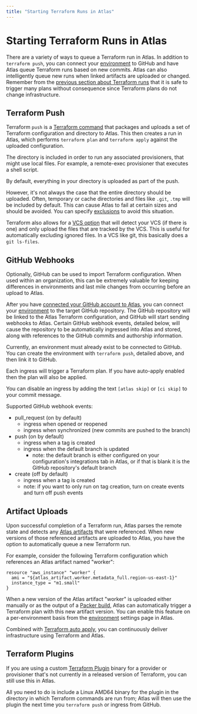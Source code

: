 ```yaml
---
title: "Starting Terraform Runs in Atlas"
---
```


# Starting Terraform Runs in Atlas

There are a variety of ways to queue a Terraform run in Atlas. In addition to
`terraform push`, you can connect your [environment](/help/glossary#environment)
to GitHub and have Atlas queue Terraform runs based on new commits. Atlas can
also intelligently queue new runs when linked artifacts are uploaded or changed.
Remember from the [previous section about Terraform runs](/help/terraform/runs)
that it is safe to trigger many plans without consequence since Terraform plans
do not change infrastructure.


## Terraform Push

Terraform `push` is a [Terraform command](https://terraform.io/docs/commands/push.html)
that packages and uploads a set of Terraform configuration and directory to Atlas. This then creates a run
in Atlas, which performs `terraform plan` and `terraform apply` against the uploaded
configuration.

The directory is included in order to run any associated provisioners,
that might use local files. For example, a remote-exec provisioner
that executes a shell script.

By default, everything in your directory is uploaded as part of the push.

However, it's not always the case that the entire directory should be uploaded. Often,
temporary or cache directories and files like `.git`, `.tmp` will be included by default. This
can cause Atlas to fail at certain sizes and should be avoided. You can
specify [exclusions](https://terraform.io/docs/commands/push.html) to avoid this situation.

Terraform also allows for a [VCS option](https://terraform.io/docs/commands/push.html#_vcs_true)
that will detect your VCS (if there is one) and only upload the files that are tracked by the VCS. This is
useful for automatically excluding ignored files. In a VCS like git, this
basically does a `git ls-files`.


## GitHub Webhooks

Optionally, GitHub can be used to import Terraform configuration. When used
within an organization, this can be extremely valuable for keeping differences
in environments and last mile changes from occurring before an upload to Atlas.

After you have [connected your GitHub account to Atlas](/settings/connections),
you can connect your [environment](/help/glossary#environment) to the target
GitHub repository. The GitHub repository will be linked to the Atlas Terraform
configuration, and GitHub will start sending webhooks to Atlas. Certain
GitHub webhook events, detailed below, will cause the repository to be
automatically ingressed into Atlas and stored, along with references to the
GitHub commits and authorship information.

Currently, an environment must already exist to be connected to GitHub. You can
create the environment with `terraform push`, detailed above, and then link it
to GitHub.

Each ingress will trigger a Terraform plan. If you have auto-apply enabled then
the plan will also be applied.

You can disable an ingress by adding the text `[atlas skip]` or `[ci skip]` to
your commit message.

Supported GitHub webhook events:

- pull_request (on by default)
  - ingress when opened or reopened
  - ingress when synchronized (new commits are pushed to the branch)
- push (on by default)
  - ingress when a tag is created
  - ingress when the default branch is updated
    - note: the default branch is either configured on your configuration's
      integrations tab in Atlas, or if that is blank it is the GitHub
      repository's default branch
- create (off by default)
  - ingress when a tag is created
  - note: if you want to only run on tag creation, turn on create events and
    turn off push events

## Artifact Uploads

Upon successful completion of a Terraform run, Atlas parses the remote state and
detects any [Atlas artifacts](/help/terraform/artifacts/artifact-provider) that
were referenced. When new versions of those referenced artifacts are uploaded
to Atlas, you have the option to automatically queue a new Terraform run.

For example, consider the following Terraform configuration which references an
Atlas artifact named "worker":

    resource "aws_instance" "worker" {
      ami = "${atlas_artifact.worker.metadata_full.region-us-east-1}"
      instance_type = "m1.small"
    }

When a new version of the Atlas artifact "worker" is uploaded either manually
or as the output of a [Packer build](/help/packer/builds/starting.html), Atlas
can automatically trigger a Terraform plan with this new artifact version.
You can enable this feature on a per-environment basis from the
[environment](/help/glossary#environment) settings page in Atlas.

Combined with
[Terraform auto apply](/help/terraform/runs/automatic-applies), you can
continuously deliver infrastructure using Terraform and Atlas.

## Terraform Plugins

If you are using a custom [Terraform Plugin](https://www.terraform.io/docs/plugins/index.html)
binary for a provider or provisioner that's not currently in a released
version of Terraform, you can still use this in Atlas.

All you need to do is include a Linux AMD64 binary for the plugin in the
directory in which Terraform commands are run from; Atlas will then use
the plugin the next time you `terraform push` or ingress from GitHub.
